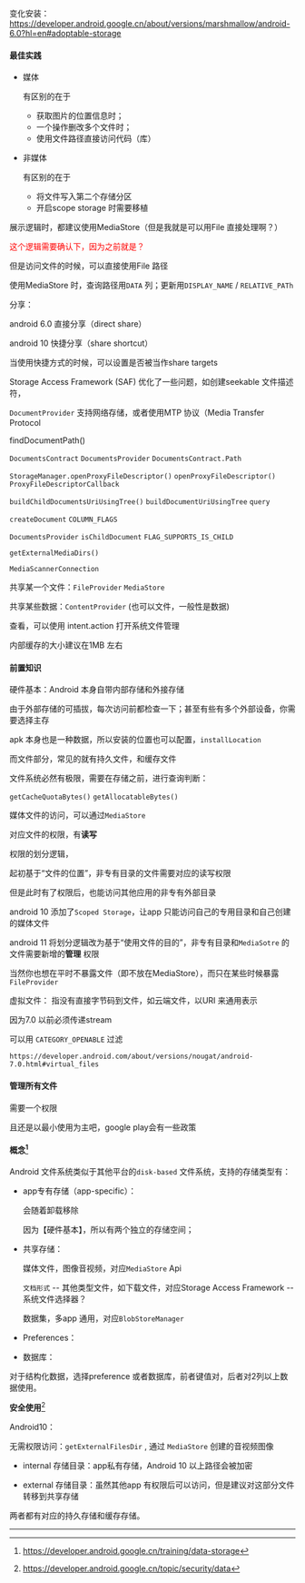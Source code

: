 变化安装：https://developer.android.google.cn/about/versions/marshmallow/android-6.0?hl=en#adoptable-storage  



#### 最佳实践

- 媒体

  有区别的在于 

  - 获取图片的位置信息时；
  - 一个操作删改多个文件时；
  - 使用文件路径直接访问代码（库）  

- 非媒体

  有区别的在于

  - 将文件写入第二个存储分区  
  - 开启scope storage 时需要移植





展示逻辑时，都建议使用MediaStore（但是我就是可以用File 直接处理啊？）

<font color=red>这个逻辑需要确认下，因为之前就是？</font>

但是访问文件的时候，可以直接使用File 路径  



使用MediaStore 时，查询路径用`DATA` 列；更新用`DISPLAY_NAME` / `RELATIVE_PATh`  



分享：

android 6.0 直接分享（direct share）  

android 10 快捷分享（share shortcut）  

当使用快捷方式的时候，可以设置是否被当作share targets  



Storage Access Framework (SAF)  优化了一些问题，如创建seekable 文件描述符，    

`DocumentProvider` 支持网络存储，或者使用MTP 协议（Media Transfer Protocol  



findDocumentPath()

`DocumentsContract`
`DocumentsProvider`
`DocumentsContract.Path`



`StorageManager.openProxyFileDescriptor()`
`openProxyFileDescriptor()` 
`ProxyFileDescriptorCallback`



`buildChildDocumentsUriUsingTree()`  `buildDocumentUriUsingTree` `query`    

`createDocument`  `COLUMN_FLAGS`  

`DocumentsProvider` `isChildDocument` `FLAG_SUPPORTS_IS_CHILD`  

`getExternalMediaDirs()` 

`MediaScannerConnection`  



共享某一个文件：`FileProvider`  `MediaStore`

共享某些数据：`ContentProvider` (也可以文件，一般性是数据)

查看，可以使用 intent.action 打开系统文件管理  



内部缓存的大小建议在1MB 左右 



#### 前置知识  

硬件基本：Android 本身自带内部存储和外接存储  

由于外部存储的可插拔，每次访问前都检查一下；甚至有些有多个外部设备，你需要选择主存    

apk 本身也是一种数据，所以安装的位置也可以配置，`installLocation`  

而文件部分，常见的就有持久文件，和缓存文件  



文件系统必然有极限，需要在存储之前，进行查询判断：

`getCacheQuotaBytes()`  `getAllocatableBytes()`  





媒体文件的访问，可以通过`MediaStore`  



对应文件的权限，有**读写**  

权限的划分逻辑，  

起初基于“文件的位置”，非专有目录的文件需要对应的读写权限   

但是此时有了权限后，也能访问其他应用的非专有外部目录     

android 10 添加了`Scoped Storage`，让app 只能访问自己的专用目录和自己创建的媒体文件  

android 11 将划分逻辑改为基于“使用文件的目的”，非专有目录和`MediaSotre` 的文件需要新增的**管理** 权限  



当然你也想在平时不暴露文件（即不放在MediaStore），而只在某些时候暴露 `FileProvider` 



虚拟文件：  指没有直接字节码到文件，如云端文件，以URI 来通用表示  

因为7.0 以前必须传递stream   

可以用  `CATEGORY_OPENABLE` 过滤  

```
https://developer.android.com/about/versions/nougat/android-7.0.html#virtual_files
```



#### 管理所有文件

需要一个权限  

且还是以最小使用为主吧，google play会有一些政策  



#### 概念[^1]

Android 文件系统类似于其他平台的`disk-based` 文件系统，支持的存储类型有：

- app专有存储（app-specific）：

    会随着卸载移除  

    因为【硬件基本】，所以有两个独立的存储空间；    

- 共享存储：

    媒体文件，图像音视频，对应`MediaStore`  Api

    `文档形式` -- 其他类型文件，如下载文件，对应Storage Access Framework -- 系统文件选择器？

    数据集，多app 通用，对应`BlobStoreManager`

- Preferences：

- 数据库：

对于结构化数据，选择preference 或者数据库，前者键值对，后者对2列以上数据使用。



**安全使用**[^2]



Android10：

无需权限访问：`getExternalFilesDir` , 通过 `MediaStore` 创建的音视频图像  



- internal 存储目录：app私有存储，Android 10 以上路径会被加密

- external 存储目录：虽然其他app 有权限后可以访问，但是建议对这部分文件转移到共享存储  

两者都有对应的持久存储和缓存存储。



---



[^1]: https://developer.android.google.cn/training/data-storage
[^2]: https://developer.android.google.cn/topic/security/data